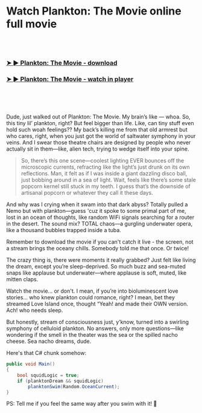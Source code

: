 <h1>Watch Plankton: The Movie online full movie</h1>


<br><br>

<h3><a href="https://Sixteens-nighthirecock1977.github.io/ugnmxfbudm/">➤ ► Plankton: The Movie - download</a></h3> 
<h3><a href="https://Sixteens-nighthirecock1977.github.io/ugnmxfbudm/">➤ ► Plankton: The Movie - watch in player</a></h3>


<br><br><br>


Dude, just walked out of Plankton: The Movie. My brain’s like — whoa. So, this tiny lil’ plankton, right? But feel bigger than life. Like, can tiny stuff even hold such woah feelings?? My back’s killing me from that old armrest but who cares, right, when you just got the world of saltwater symphony in your veins. And I swear those theatre chairs are designed by people who never actually sit in them—like, alien tech, trying to wedge itself into your spine.

> So, there’s this one scene—coolest lighting EVER bounces off the microscopic currents, refracting like the light’s just drunk on its own reflections. Man, it felt as if I was inside a giant dazzling disco ball, just bobbing around in a sea of light. Wait, feels like there’s some stale popcorn kernel still stuck in my teeth. I guess that’s the downside of artisanal popcorn or whatever they call it these days.

And why was I crying when it swam into that dark abyss? Totally pulled a Nemo but with plankton—guess 'cuz it spoke to some primal part of me, lost in an ocean of thoughts, like random WiFi signals searching for a router in the desert. The sound mix? TOTAL chaos—a gurgling underwater opera, like a thousand bubbles trapped inside a tuba.

Remember to download the movie if you can't catch it live - the screen, not a stream brings the oceany chills. Somebody told me that once. Or twice!

The crazy thing is, there were moments it really grabbed? Just felt like living the dream, except you’re sleep-deprived. So much buzz and sea-muted snaps like applause but underwater—where applause is soft, muted, like mitten claps.

Watch the movie... or don't. I mean, if you’re into bioluminescent love stories... who knew plankton could romance, right? I mean, bet they streamed Love Island once, thought “Yeah! and made their OWN version. Ach! who needs sleep.

But honestly, stream of consciousness just, y’know, turned into a swirling symphony of celluloid plankton. No answers, only more questions—like wondering if the smell in the theater was the sea or the spilled nacho cheese. Sea nacho dreams, dude.

Here's that C# chunk somehow: 

```csharp
public void Main()
{
    bool squidLogic = true;
    if (planktonDream && squidLogic)
        planktonSwim(Random.OceanCurrent);
}
```

PS: Tell me if you feel the same way after you swim with it! 🌊
